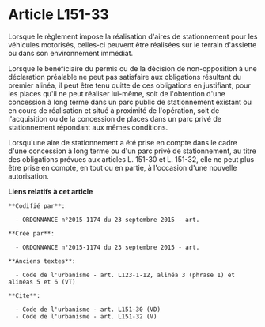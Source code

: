 # Article L151-33

Lorsque le règlement impose la réalisation d'aires de stationnement pour les véhicules motorisés, celles-ci peuvent être
réalisées sur le terrain d'assiette ou dans son environnement immédiat. 

Lorsque le bénéficiaire du permis ou de la décision de non-opposition à une déclaration préalable ne peut pas satisfaire aux
obligations résultant du premier alinéa, il peut être tenu quitte de ces obligations en justifiant, pour les places qu'il ne
peut réaliser lui-même, soit de l'obtention d'une concession à long terme dans un parc public de stationnement existant ou en
cours de réalisation et situé à proximité de l'opération, soit de l'acquisition ou de la concession de places dans un parc
privé de stationnement répondant aux mêmes conditions. 

Lorsqu'une aire de stationnement a été prise en compte dans le cadre d'une concession à long terme ou d'un parc privé de
stationnement, au titre des obligations prévues aux articles L. 151-30 et L. 151-32, elle ne peut plus être prise en compte,
en tout ou en partie, à l'occasion d'une nouvelle autorisation.

**Liens relatifs à cet article**

	**Codifié par**:

	  - ORDONNANCE n°2015-1174 du 23 septembre 2015 - art.

	**Créé par**:

	  - ORDONNANCE n°2015-1174 du 23 septembre 2015 - art.

	**Anciens textes**:

	  - Code de l'urbanisme - art. L123-1-12, alinéa 3 (phrase 1) et alinéas 5 et 6 (VT)

	**Cite**:

	  - Code de l'urbanisme - art. L151-30 (VD)
	  - Code de l'urbanisme - art. L151-32 (V)
